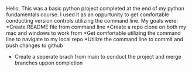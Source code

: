 Hello, This was a basic python project completed at the end of my python fundamentals
 course. I used it as an oppurtunity to get comfortable conducting version controls utilizing the command line.
My goals were:
*Create README file from command line
*Create a repo clone on both my mac and windows to work from
*Get comfortable utilizing the command line to navigate to my local repo
*Utilize the command line to commit and push changes to github
* Create a seperate brach from main to conduct the project and merge branches uppon completion 
